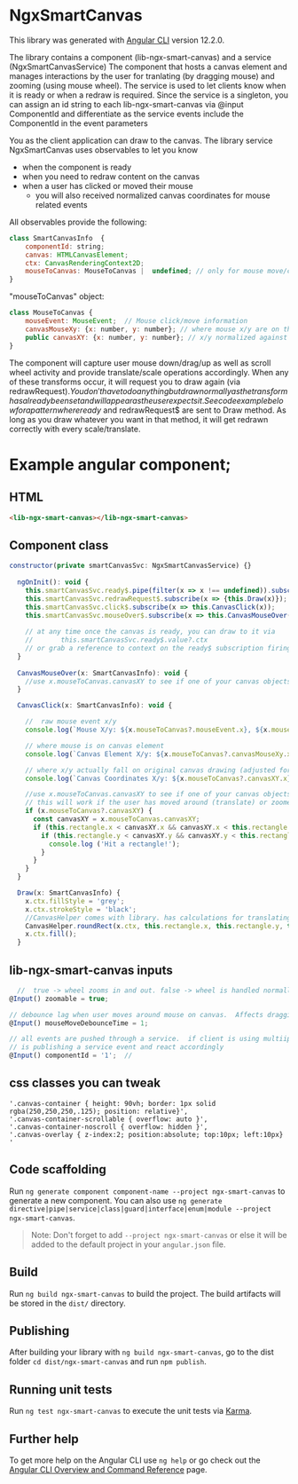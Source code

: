 # NgxSmartCanvas
This library was generated with [Angular CLI](https://github.com/angular/angular-cli) version 12.2.0.

The library contains a component (lib-ngx-smart-canvas) and a service (NgxSmartCanvasService)
The component that hosts a canvas element and manages interactions by the user for tranlating (by dragging mouse) and zooming (using mouse wheel).
The service is used to let clients know when it is ready or when a redraw is required.  Since the service is a singleton, you can assign an id string
to each lib-ngx-smart-canvas via @input ComponentId and differentiate as the service events include the ComponentId in the event parameters

You as the client application can draw to the canvas.  The library service NgxSmartCanvas uses observables to let you know 
* when the component is ready
* when you need to redraw content on the canvas
* when a user has clicked or moved their mouse
    * you will also received normalized canvas coordinates for mouse related events

All observables provide the following:
```javascript
class SmartCanvasInfo  {
    componentId: string;
    canvas: HTMLCanvasElement;
    ctx: CanvasRenderingContext2D;
    mouseToCanvas: MouseToCanvas |  undefined; // only for mouse move/click events
}
```

"mouseToCanvas" object:
```javascript
class MouseToCanvas {
    mouseEvent: MouseEvent;  // Mouse click/move information
    canvasMouseXy: {x: number, y: number}; // where mouse x/y are on the canvas
    public canvasXY: {x: number, y: number}; // x/y normalized against canvas scale/translate/skew
}

```
The component will capture user mouse down/drag/up as well as scroll wheel activity and provide translate/scale operations accordingly.  When any of these transforms occur, it will request you to draw again (via redrawRequest$).  You don't have to do anything but draw normally as the transform has already been set and will appear as the user expects it.  See code example below for a pattern where ready$ and redrawRequest$ are sent to Draw method.  As long as you draw whatever you want in that method, it will get redrawn correctly with every scale/translate.

# Example angular component;
## HTML
```html
<lib-ngx-smart-canvas></lib-ngx-smart-canvas>
```
## Component class
```javascript
constructor(private smartCanvasSvc: NgxSmartCanvasService) {}
 
  ngOnInit(): void {
    this.smartCanvasSvc.ready$.pipe(filter(x => x !== undefined)).subscribe(x => { this.Draw(x)});
    this.smartCanvasSvc.redrawRequest$.subscribe(x => {this.Draw(x)});
    this.smartCanvasSvc.click$.subscribe(x => this.CanvasClick(x));
    this.smartCanvasSvc.mouseOver$.subscribe(x => this.CanvasMouseOver(x));
    
    // at any time once the canvas is ready, you can draw to it via
    //       this.smartCanvasSvc.ready$.value?.ctx
    // or grab a reference to context on the ready$ subscription firing
  }
  
  CanvasMouseOver(x: SmartCanvasInfo): void {    
    //use x.mouseToCanvas.canvasXY to see if one of your canvas objects was passed over by the mouse
  }

  CanvasClick(x: SmartCanvasInfo): void {

    //  raw mouse event x/y
    console.log(`Mouse X/y: ${x.mouseToCanvas?.mouseEvent.x}, ${x.mouseToCanvas?.mouseEvent.y}`);

    // where mouse is on canvas element
    console.log(`Canvas Element X/y: ${x.mouseToCanvas?.canvasMouseXy.x}, ${x.mouseToCanvas?.canvasMouseXy.y}`);

    // where x/y actually fall on original canvas drawing (adjusted for scale/skew/scroll)
    console.log(`Canvas Coordinates X/y: ${x.mouseToCanvas?.canvasXY.x}, ${x.mouseToCanvas?.canvasXY.y}`);

    //use x.mouseToCanvas.canvasXY to see if one of your canvas objects was clicked
    // this will work if the user has moved around (translate) or zoomed in/out (mouse wheel)
    if (x.mouseToCanvas?.canvasXY) {
      const canvasXY = x.mouseToCanvas.canvasXY;
      if (this.rectangle.x < canvasXY.x && canvasXY.x < this.rectangle.x + this.rectangle.width) {
        if (this.rectangle.y < canvasXY.y && canvasXY.y < this.rectangle.y + this.rectangle.height) {
          console.log ('Hit a rectangle!');
        }
      }
    }
  }

  Draw(x: SmartCanvasInfo) {    
    x.ctx.fillStyle = 'grey';
    x.ctx.strokeStyle = 'black';
    //CanvasHelper comes with library. has calculations for translating mouse to canvas and a rounded rectangle drawer
    CanvasHelper.roundRect(x.ctx, this.rectangle.x, this.rectangle.y, this.rectangle.width, this.rectangle.height, 5);
    x.ctx.fill();
  }
  ```
 ## lib-ngx-smart-canvas inputs 
  ```javascript
    //  true -> wheel zooms in and out. false -> wheel is handled normally (scroll)
  @Input() zoomable = true; 

  // debounce lag when user moves around mouse on canvas.  Affects dragging and mouseover frequency.  Higher number isn't as fluid but less processor intensive
  @Input() mouseMoveDebounceTime = 1; 

  // all events are pushed through a service.  if client is using multiiple smart canvas components they can assign a different id so they know which one is 
  // is publishing a service event and react accordingly   
  @Input() componentId = '1';  //
  ```
  ## css classes you can tweak
  ```
'.canvas-container { height: 90vh; border: 1px solid rgba(250,250,250,.125); position: relative}',
'.canvas-container-scrollable { overflow: auto }',
'.canvas-container-noscroll { overflow: hidden }',
'.canvas-overlay { z-index:2; position:absolute; top:10px; left:10px} '
``` 
 
## Code scaffolding

Run `ng generate component component-name --project ngx-smart-canvas` to generate a new component. You can also use `ng generate directive|pipe|service|class|guard|interface|enum|module --project ngx-smart-canvas`.
> Note: Don't forget to add `--project ngx-smart-canvas` or else it will be added to the default project in your `angular.json` file. 

## Build

Run `ng build ngx-smart-canvas` to build the project. The build artifacts will be stored in the `dist/` directory.

## Publishing

After building your library with `ng build ngx-smart-canvas`, go to the dist folder `cd dist/ngx-smart-canvas` and run `npm publish`.

## Running unit tests

Run `ng test ngx-smart-canvas` to execute the unit tests via [Karma](https://karma-runner.github.io).

## Further help

To get more help on the Angular CLI use `ng help` or go check out the [Angular CLI Overview and Command Reference](https://angular.io/cli) page.
